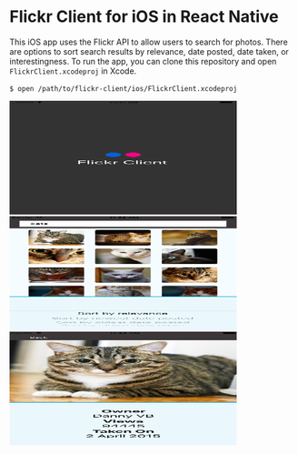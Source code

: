 # Flickr Client for iOS in React Native

This iOS app uses the Flickr API to allow users to search for photos. There are options to sort search results by relevance, 
date posted, date taken, or interestingness. To run the app, you can clone this repository and open `FlickrClient.xcodeproj` in Xcode. 

```
$ open /path/to/flickr-client/ios/FlickrClient.xcodeproj
```

<img src="/screenshots/Splash.png" height="200px" width="400px" alt="Splash Page"> <img src="/screenshots/Grid.png" height="200px" width="400px" alt="Search Page"> <img src="/screenshots/Info.png" height="200px" width="400px" alt="Info Page">
